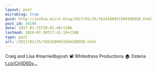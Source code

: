 ```yaml
---
layout: post
microblog: true
guid: http://joshua.micro.blog/2017/01/25/t824180451594108928.html
post_id: 34194
date: 2017-01-25T20:01:46+1100
lastmod: 2019-07-30T17:41:19+1100
type: post
url: /2017/01/25/t824180451594108928.html
---
```

Craig and Lisa #marriedbyjosh 📽 Whitedress Productions 🏠 Osteria [t.co/CjrIjD6Sy...](https://t.co/CjrIjD6Syk)
